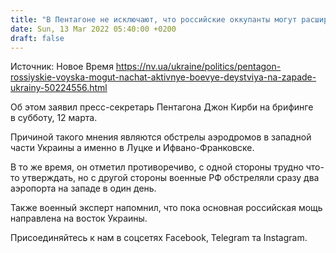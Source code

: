 ```yaml
---
title: "В Пентагоне не исключают, что российские оккупанты могут расширить боевые действия на запад Украины"
date: Sun, 13 Mar 2022 05:40:00 +0200
draft: false
---
```

Источник: Новое Время https://nv.ua/ukraine/politics/pentagon-rossiyskie-voyska-mogut-nachat-aktivnye-boevye-deystviya-na-zapade-ukrainy-50224556.html


Об этом заявил пресс-секретарь Пентагона Джон Кирби на брифинге в субботу, 12 марта.

Причиной такого мнения являются обстрелы аэродромов в западной части Украины а именно в Луцке и Ифвано-Франковске.

В то же время, он отметил противоречиво, с одной стороны трудно что-то утверждать, но с другой стороны военные РФ обстреляли сразу два аэропорта на западе в один день.

Также военный эксперт напомнил, что пока основная российская мощь направлена на восток Украины.

Присоединяйтесь к нам в соцсетях Facebook, Telegram та Instagram.
